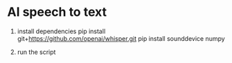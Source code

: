 # AI speech to text 

1. install dependencies
pip install git+https://github.com/openai/whisper.git
pip install sounddevice numpy

2. run the script 

